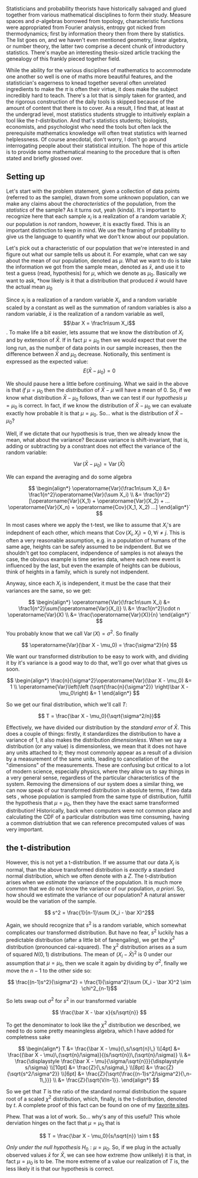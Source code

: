 Statisticians and probability theorists have historically salvaged and glued
together from various mathematical disciplines to form their
study. Measure spaces and $\sigma$-algebras borrowed from topology,
characteristic functions were appropriated from Fourier analysis, entropy
got nicked from thermodynamics; first by information theory then from
there by statistics. The list goes on, and we haven't even mentioned
geometry, linear algebra, or number theory, the latter two comprise
a decent chunk of introductory statistics. There's maybe an interesting
thesis-sized article tracking the genealogy of this frankly pieced
together field. 

While the ability for the various disciplines of mathematics to accommodate
one another so well is one of maths more beautiful features, and the
statistician's eagerness to knead together several often unrelated
ingredients to make the $\pi$ is often their virtue, it does make the
subject incredibly hard to teach. There's a lot that is simply taken for
granted, and the rigorous construction of the daily tools is skipped
because of the amount of content that there is to cover. As a result,
I find that, at least at the undergrad level, most statistics students
struggle to intuitively explain a tool like the $t$-distribution. And
that's statistics students; biologists, economists, and psychologist who
need the tools but often lack the prerequisite mathematics knowledge will
often treat statistics with learned helplessness. Of course
anecdotal, don't worry, I don't go around interrogating people about their
statistical intuition. The hope of this article is to provide some
mathematical meaning to the procedure that is often stated and briefly
glossed over.

## Setting up

Let's start with the problem statement, given a collection of data points
(referred to as the sample), drawn from some unknown population, can we
make any claims about the *characteristics* of the population, from the
*statistics* of the sample? As it turns out, yeah (kinda). It's important
to recognize here that each sample $x_i$ is a realization of a random
variable $X$; our population is *not* random, however, it is exactly
fixed. This is an important distinction to keep in mind. We use the
framing of probability to give us the language to quantify what we don't
know about our population.

Let's pick out a characteristic of our population that we're interested in
and figure out what our sample tells us about it. For example, what can we
say about the mean of our population, denoted as $\mu$. What we want to do
is take the information we got from the sample mean, denoted as $\bar x$,
and use it to test a guess (read, hypothesis) for $\mu$, which we denote
as $\mu_0$. Basically we want to ask, *how likely is it that
a distribution that produced $\bar x$ would have the actual mean $\mu_0$

Since $x_i$ is a realization of a random variable $X_i$, and a random
variable scaled by a constant as well as the summation of random variables
is also a random variable, $\bar x$ is the realization of a random
variable as well, $$\bar X = \frac1n\sum X_i$$. To make life a bit easier,
lets assume that we know the distribution of $X_i$ and by extension of
$\bar X$. If in fact $\mu = \mu_0$ then we would expect that over the long
run, as the number of data points in our sample increases, then the
difference between $\bar X$ and $\mu_0$ decrease. Notionally, this
sentiment is expressed as the expected value: $$E(\bar X - \mu_0) = 0$$ 

We should pause here a little before continuing. What we said in the above
is that *if* $\mu = \mu_0$ then the *distribution* of $\bar X - \mu$ will
have a mean of $0$. So, if we know what distribution $\bar X - \mu_0$
follows, than we can test if our *hypothesis* $\mu = \mu_0$ is correct. In
fact, if we know the distribution of $\bar X - \mu_0$ we can evaluate
exactly how probable it is that $\mu = \mu_0$. So... what is the
distribution of $\bar X - \mu_0$?

Well, if we dictate that our hypothesis is true, then we already know the
mean, what about the variance? Because variance is shift-invariant, that
is, adding or subtracting by a constrant does not effect the variance of
the random variable:

$$ \operatorname{Var}(\bar X - \mu_0) = \operatorname{Var}(\bar X)  $$ 

We can expand the averaging and do some algebra

$$ 
\begin{align*} 
\operatorname{Var}(\frac1n\sum X_i) &= \frac1{n^2}\operatorname{Var}(\sum X_i) \\
&= \frac1{n^2}[\operatorname{Var}(X_1) + \operatorname{Var}(X_2) + ... \operatorname{Var}(X_n) + \operatorname{Cov}(X_1, X_2) ...]
\end{align*}`
$$

In most cases where we apply the t-test, we like to assume that $X_i$'s
are indepdnent of each other, which means that $\operatorname{Cov}(X_i,
X_j) = 0, \forall i \ne j$. This is often a very reasonable assumption,
e.g. in a population of humans of the same age, heights can be safely
assumed to be indpendent. But we shouldn't get too complacent, indpendence
of samples is not always the case, the obvious example is time series
data, where each new event is influenced by the last, but even the example
of heights can be dubious, think of heights in a family, which is surely
not indpendent.


Anyway, since each $X_i$ is independent, it must be the case that their variances are the same, so we get:

$$ 
\begin{align*} 
\operatorname{Var}(\frac1n\sum X_i) &= \frac1{n^2}\sum{\operatorname{Var}(X_i)} \\
&= \frac1{n^2}\cdot n \operatorname{Var}(X) \\
&= \frac{\operatorname{Var}(X)}{n}
\end{align*}`
$$

You probably know that we call $\operatorname{Var}(X) = \sigma^2$. So finally

$$ \operatorname{Var}(\bar X - \mu_0) = \frac{\sigma^2}{n} $$

We want our transformed distribution to be easy to work with, and dividing it by it's variance is a good way to do that, we'll go over what that gives us soon. 

$$ \begin{align*} \frac{n}{\sigma^2}\operatorname{Var}(\bar X - \mu_0) &=
1 \\ \operatorname{Var}\left(\left (\sqrt{\frac{n}{\sigma^2}} \right)\bar
X - \mu_0\right) &= 1 \end{align*} $$ 

So we get our final distribution, which we'll call $T$: 

$$ T = \frac{\bar X - \mu_0}{\sqrt{\sigma^2/n}}$$

Effectively, we have divided our distribution by the *standard error* of
$\bar X$. This does a couple of things: firstly, it standardizes the
distribution to have a variance of $1$, it also makes the distribution
*dimensionless*. When we say a distribution (or any value) is
dimensionless, we mean that it does not have any units attached to it;
they most commonly appear as a result of a division by a measurement of
the same units, leading to cancellation of the "dimensions" of the
measurements. These are confusing but critical to a lot of modern science,
especially physics, where they allow us to say things in a very general
sense, regardless of the particular characteristics of the system.
Removing the dimensions of our system does a similar thing, we can now
speak of our transformed distribution in absolute terms, if two data sets
, whose population is sampled from the same type of distribution, fulfill
the hypothesis that $\mu = \mu_0$, then they have the exact same
transformed distribution! Historically, back when computers were not
common place and calculating the CDF of a particular distribution was time
consuming, having a common distriubtion that we can reference precomputed
values of was very important.

## the t-distribution

However, this is not yet a t-distribution. If we assume that our data
$X_i$ is normal, than the above transformed distribution is *exactly*
a standard normal distribution, which we often denote with a $Z$. The
t-distribution arises when we *estimate* the variance of the population.
It is much more common that we do not know the variance of our population,
*a priori*. So, how should we estimate the variance of our population?
A natural answer would be the variation of the sample.

$$ s^2 = \frac{1}{n-1}\sum (X_i - \bar X)^2$$

Again, we should recognize that $s^2$ is a random variable, which somewhat
complicates our transformed distribution. But have no fear, $s^2$ luckily
has a predictable distribution (after a little bit of fanengaling), we get
the $\chi^2$ distribution (pronounced cai-squared). The $\chi^2$
distribution arises as a sum of squared $N(0,1)$ distributions. The mean
of $(X_i - \bar X)^2$ is $0$ under our assumption that $\mu = \mu_0$, then
we scale it again by dividing by $\sigma^2$, finally we move the $n -1$ to
the other side so: 

$$ \frac{(n-1)s^2}{\sigma^2} = \frac{1}{\sigma^2}\sum (X_i - \bar X)^2
\sim \chi^2_{n-1}$$

So lets swap out $\sigma^2$ for $s^2$ in our transformed variable

$$ \frac{\bar X - \bar x}{s/\sqrt{n}} $$

To get the denominator to look like the $\chi^2$ distribution we
described, we need to do some pretty meaningless algebra, which I have
added for completness sake 

$$
\begin{align*}
T
  &= \frac{\bar X - \mu}{\,s/\sqrt{n}\,} \\[4pt] &= \frac{(\bar
  X - \mu)\,(\sqrt{n}/\sigma)}{(s/\sqrt{n})\,(\sqrt{n}/\sigma)} \\ &=
  \frac{\displaystyle \frac{\bar X - \mu}{\sigma/\sqrt{n}}}{\displaystyle
  s/\sigma} \\[10pt] &= \frac{Z}{\,s/\sigma\,} \\[8pt] &=
  \frac{Z}{\sqrt{s^2/\sigma^2}} \\[6pt] &=
  \frac{Z}{\sqrt{\frac{(n-1)s^2/\sigma^2}{\,n-1\,}}}  \\ &=
  \frac{Z}{\sqrt{V/n-1}}. \end{align*} $$

So we get that $T$ is the ratio of the standard normal distribution the
square root of a scaled $\chi^2$ distribution, which, finally, is the
t-distribution, denoted by $t$. A complete proof of this fact can be found on one of my
[favorite sites](https://statproofbook.github.io/P/t-pdf.html).

Phew. That was a lot of work. So... why's any of this useful? This whole
derviation hinges on the fact that $\mu = \mu_0$ that is

$$ T = \frac{\bar X - \mu_0}{s/\sqrt{n}} \sim t $$

*Only under the null hypothesis* $H_0: \mu = \mu_0$. So, if we plug in the
actually observed values $\bar x$ for $\bar X$, we can see how extreme
(how unlikely) it is that, in fact $\mu = \mu_0$ is to be. The more
extreme of a value our realization of $T$ is, the less likely it is that
our hypothesis is correct.
